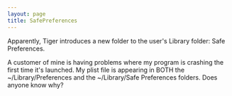 ```yaml
---
layout: page
title: SafePreferences
---
```


Apparently, Tiger introduces a new folder to the user's Library folder: Safe Preferences. 

A customer of mine is having problems where my program is crashing the first time it's launched.  My plist file is appearing in BOTH the ~/Library/Preferences and the ~/Library/Safe Preferences folders.  Does anyone know why?

